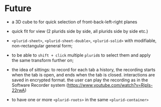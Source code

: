 <link rel="stylesheet" type="text/css" href="style.css">

# Future


+ a 3D cube to for quick selection of front-back-left-right planes

+ quick fit for view (2 plurids side by side, all plurids side by side etc.)

+ `<plurid-sheet>`, `<plurid-sheet-double>`, `<plurid-solid>` with modifiable, non-rectangular general form;

+ to be able to `shift + click` multiple `plurid`s to select them and apply the same transform further on;

+ the idea of sittings: to record for each tab a history, the recording starts when the tab is open, and ends when the tab is closed. interactions are saved in encrypted format. the user can play the recording as in the Software Recorder system (https://www.youtube.com/watch?v=RipIs-22rwA)

+ to have one or more `<plurid-roots>` in the same `<plurid-container>`
